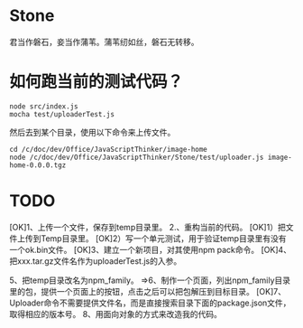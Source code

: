 Stone
=====
君当作磐石，妾当作蒲苇。蒲苇纫如丝，磐石无转移。

如何跑当前的测试代码？
=====================

```
node src/index.js
mocha test/uploaderTest.js
```

然后去到某个目录，使用以下命令来上传文件。

```
cd /c/doc/dev/Office/JavaScriptThinker/image-home
node /c/doc/dev/Office/JavaScriptThinker/Stone/test/uploader.js image-home-0.0.0.tgz
```



TODO
====

[OK]1、上传一个文件，保存到temp目录里。
2.、重构当前的代码。
[OK]1）把文件上传到Temp目录里。
[OK]2）写一个单元测试，用于验证temp目录里有没有一个ok.bin文件。
[OK]3、建立一个新项目，对其使用npm pack命令。
[OK]4、把xxx.tar.gz文件名作为uploaderTest.js的入参。

5、把temp目录改名为npm_family。
=>6、制作一个页面，列出npm_family目录里的包，提供一个页面上的按钮，点击之后可以把包解压到目标目录。
[OK]7、Uploader命令不需要提供文件名，而是直接搜索目录下面的package.json文件，取得相应的版本号。
8、用面向对象的方式来改造我的代码。




